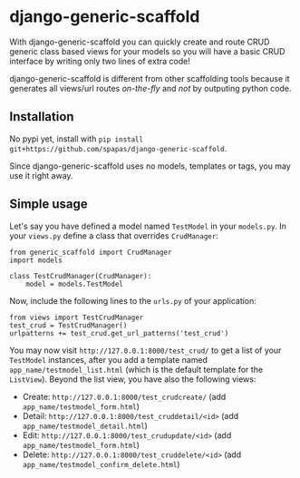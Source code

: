 django-generic-scaffold
=======================

With django-generic-scaffold you can quickly create and route CRUD generic class based views for your models so you will have a basic CRUD interface by writing only two lines of extra code! 

django-generic-scaffold is different from other scaffolding tools because it generates all views/url routes *on-the-fly* and *not* by outputing python code.

Installation
------------
No pypi yet, install with ``pip install git+https://github.com/spapas/django-generic-scaffold``.

Since django-generic-scaffold uses no models, templates or tags, you may use it right away.

Simple usage
------------

Let's say you have defined a model named ``TestModel`` in your ``models.py``. In your ``views.py`` define a class that overrides ``CrudManager``:

```
from generic_scaffold import CrudManager
import models

class TestCrudManager(CrudManager):
    model = models.TestModel
```

Now, include the following lines to the ``urls.py`` of your application:

```
from views import TestCrudManager
test_crud = TestCrudManager()
urlpatterns += test_crud.get_url_patterns('test_crud')
```

You may now visit ``http://127.0.0.1:8000/test_crud/`` to get a list of your ``TestModel`` instances, after you add a template named ``app_name/testmodel_list.html`` (which is the default template for the ``ListView``). Beyond the list view, you have also the following views:

* Create: ``http://127.0.0.1:8000/test_crudcreate/`` (add ``app_name/testmodel_form.html``)
* Detail: ``http://127.0.0.1:8000/test_cruddetail/<id>`` (add ``app_name/testmodel_detail.html``)
* Edit: ``http://127.0.0.1:8000/test_crudupdate/<id>`` (add ``app_name/testmodel_form.html``)
* Delete: ``http://127.0.0.1:8000/test_cruddelete/<id>`` (add ``app_name/testmodel_confirm_delete.html``)
